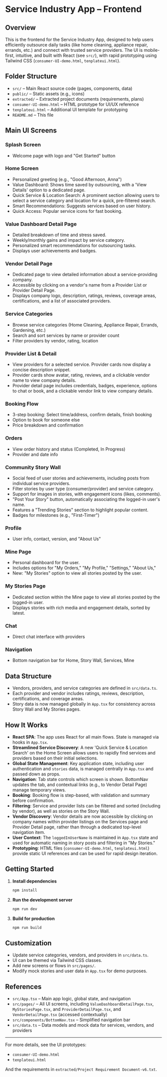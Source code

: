 # Service Industry App – Frontend

## Overview

This is the frontend for the Service Industry App, designed to help users efficiently outsource daily tasks (like home cleaning, appliance repair, errands, etc.) and connect with trusted service providers. The UI is mobile-first, intuitive, and built with React (see `src/`), with rapid prototyping using Tailwind CSS (`consumer-UI-demo.html`, `tenplateui.html`).

## Folder Structure

- `src/` – Main React source code (pages, components, data)
- `public/` – Static assets (e.g., icons)
- `extracted/` – Extracted project documents (requirements, plans)
- `consumer-UI-demo.html` – HTML prototype for UI/UX reference
- `tenplateui.html` – Additional UI template for prototyping
- `README.md` – This file

## Main UI Screens

### Splash Screen
- Welcome page with logo and "Get Started" button

### Home Screen
- Personalized greeting (e.g., "Good Afternoon, Anna")
- Value Dashboard: Shows time saved by outsourcing, with a 'View Details' option to a dedicated page.
- Quick Service & Location Search: A prominent section allowing users to select a service category and location for a quick, pre-filtered search.
- Smart Recommendations: Suggests services based on user history.
- Quick Access: Popular service icons for fast booking.

### Value Dashboard Detail Page
- Detailed breakdown of time and stress saved.
- Weekly/monthly gains and impact by service category.
- Personalized smart recommendations for outsourcing tasks.
- Displays user achievements and badges.

### Vendor Detail Page
- Dedicated page to view detailed information about a service-providing company.
- Accessible by clicking on a vendor's name from a Provider List or Provider Detail Page.
- Displays company logo, description, ratings, reviews, coverage areas, certifications, and a list of associated providers.

### Service Categories
- Browse service categories (Home Cleaning, Appliance Repair, Errands, Gardening, etc.)
- Search and sort services by name or provider count
- Filter providers by vendor, rating, location

### Provider List & Detail
- View providers for a selected service. Provider cards now display a concise description snippet.
- Provider cards show avatar, rating, reviews, and a clickable vendor name to view company details.
- Provider detail page includes credentials, badges, experience, options to chat or book, and a clickable vendor link to view company details.

### Booking Flow
- 3-step booking: Select time/address, confirm details, finish booking
- Option to book for someone else
- Price breakdown and confirmation

### Orders
- View order history and status (Completed, In Progress)
- Provider and date info

### Community Story Wall
- Social feed of user stories and achievements, including posts from individual service providers.
- Filter stories by user type (consumer/provider) and service category.
- Support for images in stories, with engagement icons (likes, comments).
- "Post Your Story" button, automatically associating the logged-in user's name.
- Features a "Trending Stories" section to highlight popular content.
- Badges for milestones (e.g., "First-Timer")

### Profile
- User info, contact, version, and "About Us"

### Mine Page
- Personal dashboard for the user.
- Includes options for "My Orders," "My Profile," "Settings," "About Us,"
- New: "My Stories" option to view all stories posted by the user.

### My Stories Page
- Dedicated section within the Mine page to view all stories posted by the logged-in user.
- Displays stories with rich media and engagement details, sorted by latest.

### Chat
- Direct chat interface with providers

### Navigation
- Bottom navigation bar for Home, Story Wall, Services, Mine

## Data Structure

- Vendors, providers, and service categories are defined in `src/data.ts`.
- Each provider and vendor includes ratings, reviews, description, certifications, and coverage areas.
- Story data is now managed globally in `App.tsx` for consistency across Story Wall and My Stories pages.

## How It Works

- **React SPA**: The app uses React for all main flows. State is managed via hooks in `App.tsx`.
- **Streamlined Service Discovery**: A new 'Quick Service & Location Search' on the Home Screen allows users to rapidly find services and providers based on their initial selections.
- **Global State Management**: Key application state, including user authentication and `stories` data, is managed centrally in `App.tsx` and passed down as props.
- **Navigation**: Tab state controls which screen is shown. BottomNav updates the tab, and contextual links (e.g., to Vendor Detail Page) manage temporary views.
- **Booking**: Booking flow is step-based, with validation and summary before confirmation.
- **Filtering**: Service and provider lists can be filtered and sorted (including by vendor), as well as stories on the Story Wall.
- **Vendor Discovery**: Vendor details are now accessible by clicking on company names within provider listings on the Services page and Provider Detail page, rather than through a dedicated top-level navigation item.
- **User Context**: The `loggedInUserName` is maintained in `App.tsx` state and used for automatic naming in story posts and filtering in "My Stories."
- **Prototyping**: HTML files (`consumer-UI-demo.html`, `tenplateui.html`) provide static UI references and can be used for rapid design iteration.

## Getting Started

1. **Install dependencies**  
   ```sh
   npm install
   ```

2. **Run the development server**  
   ```sh
   npm run dev
   ```

3. **Build for production**  
   ```sh
   npm run build
   ```

## Customization

- Update service categories, vendors, and providers in `src/data.ts`.
- UI can be themed via Tailwind CSS classes.
- Add new screens or flows in `src/pages/`.
- Modify mock stories and user data in `App.tsx` for demo purposes.

## References

- `src/App.tsx` – Main app logic, global state, and navigation
- `src/pages/` – All UI screens, including `ValueDashboardDetailPage.tsx`, `MyStoriesPage.tsx`, and `ProviderDetailPage.tsx`, and `VendorDetailPage.tsx` (accessed contextually)
- `src/components/BottomNav.tsx` – Simplified navigation bar
- `src/data.ts` – Data models and mock data for services, vendors, and providers

---

For more details, see the UI prototypes:  
- `consumer-UI-demo.html`  
- `tenplateui.html`

And the requirements in `extracted/Project Requirement Document-v6.txt`.
